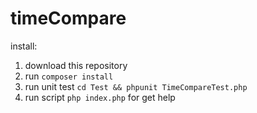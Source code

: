 # timeCompare
install:

1. download this repository
2. run `composer install`
3. run unit test `cd Test && phpunit TimeCompareTest.php`
3. run script `php index.php` for get help
